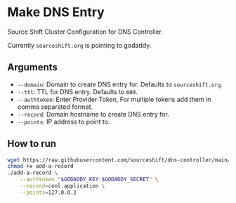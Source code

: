 # Make DNS Entry

Source Shift Cluster Configuration for DNS Controller.

Currently `sourceshift.org` is pointing to godaddy.

## Arguments

- `--domain`: Domain to create DNS entry for. Defaults to `sourceshift.org`.
- `--ttl`: TTL for DNS entry. Defaults to `600`.
- `--authtoken`: Enter Provider Token, For multiple tokens add them in comma separated format.
- `--record`: Domain hostname to create DNS entry for.
- `--points`: IP address to point to.

## How to run

```bash
wget https://raw.githubusercontent.com/sourceshift/dns-controller/main/add-a-record
chmod +x add-a-record
./add-a-record \
    --authtoken "$GODADDY_KEY:$GODADDY_SECRET" \
    --record=cool.application \
    --points=127.0.0.1
```
